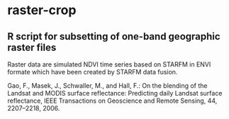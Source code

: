 # raster-crop
R script for subsetting of one-band geographic raster files
-------------------------------------------------------------------

Raster data are simulated NDVI time series based on STARFM in ENVI formate which have been created by STARFM data fusion.

Gao, F., Masek, J., Schwaller, M., and Hall, F.: On the blending of the Landsat and MODIS surface reflectance: Predicting daily Landsat surface reflectance, IEEE Transactions on Geoscience and Remote Sensing, 44, 2207–2218, 2006.
